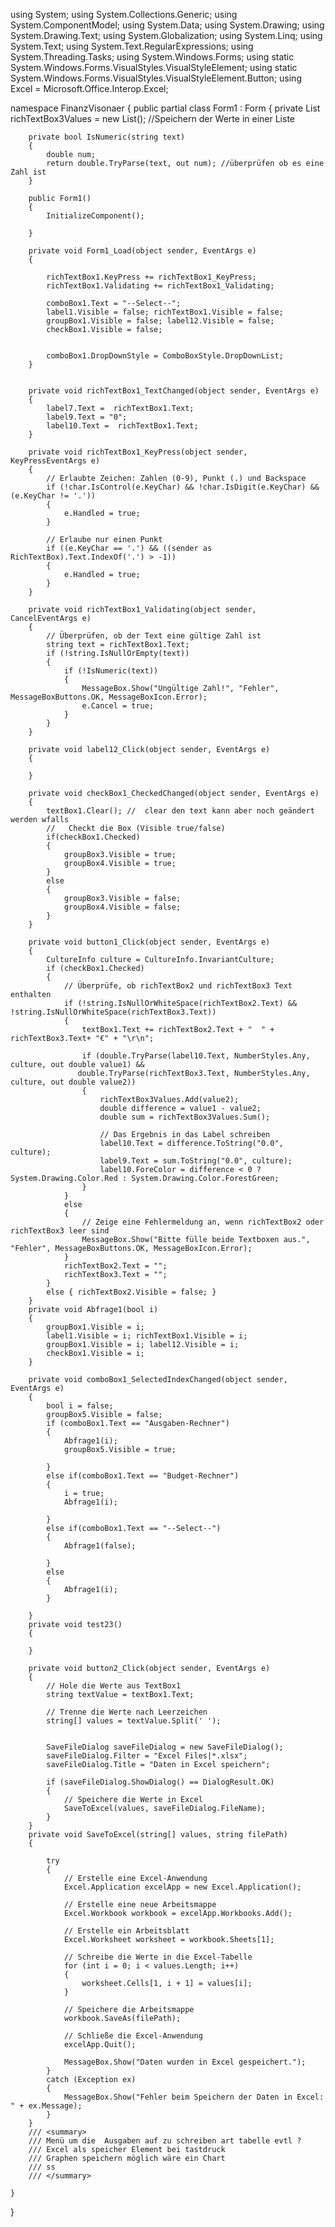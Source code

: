 using System;
using System.Collections.Generic;
using System.ComponentModel;
using System.Data;
using System.Drawing;
using System.Drawing.Text;
using System.Globalization;
using System.Linq;
using System.Text;
using System.Text.RegularExpressions;
using System.Threading.Tasks;
using System.Windows.Forms;
using static System.Windows.Forms.VisualStyles.VisualStyleElement;
using static System.Windows.Forms.VisualStyles.VisualStyleElement.Button;
using Excel = Microsoft.Office.Interop.Excel;


namespace FinanzVisonaer
{
    public partial class Form1 : Form
    {
        private List<double> richTextBox3Values = new List<double>();  //Speichern der Werte in einer Liste

        private bool IsNumeric(string text)
        {
            double num;
            return double.TryParse(text, out num); //überprüfen ob es eine Zahl ist
        }
        
        public Form1()
        {
            InitializeComponent();
            
        }

        private void Form1_Load(object sender, EventArgs e)
        {
            
            richTextBox1.KeyPress += richTextBox1_KeyPress; 
            richTextBox1.Validating += richTextBox1_Validating;
          
            comboBox1.Text = "--Select--";
            label1.Visible = false; richTextBox1.Visible = false;
            groupBox1.Visible = false; label12.Visible = false;
            checkBox1.Visible = false;
               

            comboBox1.DropDownStyle = ComboBoxStyle.DropDownList;
        }


        private void richTextBox1_TextChanged(object sender, EventArgs e)
        {
            label7.Text =  richTextBox1.Text;
            label9.Text = "0";
            label10.Text =  richTextBox1.Text;
        }

        private void richTextBox1_KeyPress(object sender, KeyPressEventArgs e)
        {
            // Erlaubte Zeichen: Zahlen (0-9), Punkt (.) und Backspace
            if (!char.IsControl(e.KeyChar) && !char.IsDigit(e.KeyChar) && (e.KeyChar != '.'))
            {
                e.Handled = true;
            }

            // Erlaube nur einen Punkt
            if ((e.KeyChar == '.') && ((sender as RichTextBox).Text.IndexOf('.') > -1))
            {
                e.Handled = true;
            }
        }

        private void richTextBox1_Validating(object sender, CancelEventArgs e)
        {
            // Überprüfen, ob der Text eine gültige Zahl ist
            string text = richTextBox1.Text;
            if (!string.IsNullOrEmpty(text))
            {
                if (!IsNumeric(text))
                {
                    MessageBox.Show("Ungültige Zahl!", "Fehler", MessageBoxButtons.OK, MessageBoxIcon.Error);
                    e.Cancel = true;
                }
            }
        }

        private void label12_Click(object sender, EventArgs e)
        {

        }

        private void checkBox1_CheckedChanged(object sender, EventArgs e)
        {
            textBox1.Clear(); //  clear den text kann aber noch geändert  werden wfalls
            //   Checkt die Box (Visible true/false)
            if(checkBox1.Checked)
            {
                groupBox3.Visible = true;
                groupBox4.Visible = true;
            }
            else
            { 
                groupBox3.Visible = false; 
                groupBox4.Visible = false;
            }
        }

        private void button1_Click(object sender, EventArgs e)
        {
            CultureInfo culture = CultureInfo.InvariantCulture;
            if (checkBox1.Checked)
            {
                // Überprüfe, ob richTextBox2 und richTextBox3 Text enthalten
                if (!string.IsNullOrWhiteSpace(richTextBox2.Text) && !string.IsNullOrWhiteSpace(richTextBox3.Text))
                {
                    textBox1.Text += richTextBox2.Text + "  " + richTextBox3.Text+ "€" + "\r\n";
                   
                    if (double.TryParse(label10.Text, NumberStyles.Any, culture, out double value1) &&
                   double.TryParse(richTextBox3.Text, NumberStyles.Any, culture, out double value2))
                    {
                        richTextBox3Values.Add(value2);
                        double difference = value1 - value2;
                        double sum = richTextBox3Values.Sum();
                        
                        // Das Ergebnis in das Label schreiben
                        label10.Text = difference.ToString("0.0", culture);
                        label9.Text = sum.ToString("0.0", culture);
                        label10.ForeColor = difference < 0 ? System.Drawing.Color.Red : System.Drawing.Color.ForestGreen;
                    }
                }
                else
                {
                    // Zeige eine Fehlermeldung an, wenn richTextBox2 oder richTextBox3 leer sind
                    MessageBox.Show("Bitte fülle beide Textboxen aus.", "Fehler", MessageBoxButtons.OK, MessageBoxIcon.Error);
                }
                richTextBox2.Text = "";
                richTextBox3.Text = "";
            }
            else { richTextBox2.Visible = false; }      
        }
        private void Abfrage1(bool i)
        {
            groupBox1.Visible = i;
            label1.Visible = i; richTextBox1.Visible = i;
            groupBox1.Visible = i; label12.Visible = i;
            checkBox1.Visible = i;
        }

        private void comboBox1_SelectedIndexChanged(object sender, EventArgs e)
        {
            bool i = false;
            groupBox5.Visible = false;
            if (comboBox1.Text == "Ausgaben-Rechner")
            {
                Abfrage1(i);
                groupBox5.Visible = true;

            }
            else if(comboBox1.Text == "Budget-Rechner") 
            {
                i = true;
                Abfrage1(i);
                
            }
            else if(comboBox1.Text == "--Select--")
            {
                Abfrage1(false);
                
            }
            else
            {
                Abfrage1(i);
            }
            
        }
        private void test23()
        {

        }

        private void button2_Click(object sender, EventArgs e)
        {
            // Hole die Werte aus TextBox1
            string textValue = textBox1.Text;

            // Trenne die Werte nach Leerzeichen
            string[] values = textValue.Split(' ');

            
            SaveFileDialog saveFileDialog = new SaveFileDialog();
            saveFileDialog.Filter = "Excel Files|*.xlsx";
            saveFileDialog.Title = "Daten in Excel speichern";

            if (saveFileDialog.ShowDialog() == DialogResult.OK)
            {
                // Speichere die Werte in Excel
                SaveToExcel(values, saveFileDialog.FileName);
            }
        }
        private void SaveToExcel(string[] values, string filePath)
        {

            try
            {
                // Erstelle eine Excel-Anwendung
                Excel.Application excelApp = new Excel.Application();

                // Erstelle eine neue Arbeitsmappe
                Excel.Workbook workbook = excelApp.Workbooks.Add();

                // Erstelle ein Arbeitsblatt
                Excel.Worksheet worksheet = workbook.Sheets[1];

                // Schreibe die Werte in die Excel-Tabelle
                for (int i = 0; i < values.Length; i++)
                {
                    worksheet.Cells[1, i + 1] = values[i];
                }

                // Speichere die Arbeitsmappe
                workbook.SaveAs(filePath);

                // Schließe die Excel-Anwendung
                excelApp.Quit();

                MessageBox.Show("Daten wurden in Excel gespeichert.");
            }
            catch (Exception ex)
            {
                MessageBox.Show("Fehler beim Speichern der Daten in Excel: " + ex.Message);
            }
        }
        /// <summary>
        /// Menü um die  Ausgaben auf zu schreiben art tabelle evtl ?
        /// Excel als speicher Element bei tastdruck 
        /// Graphen speichern möglich wäre ein Chart
        /// ss
        /// </summary>

    }
}
